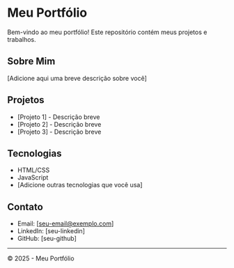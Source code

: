 # Meu Portfólio

Bem-vindo ao meu portfólio! Este repositório contém meus projetos e trabalhos.

## Sobre Mim

[Adicione aqui uma breve descrição sobre você]

## Projetos

- [Projeto 1] - Descrição breve
- [Projeto 2] - Descrição breve
- [Projeto 3] - Descrição breve

## Tecnologias

- HTML/CSS
- JavaScript
- [Adicione outras tecnologias que você usa]

## Contato

- Email: [seu-email@exemplo.com]
- LinkedIn: [seu-linkedin]
- GitHub: [seu-github]

---

© 2025 - Meu Portfólio